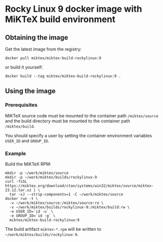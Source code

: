 # Rocky Linux 9 docker image with MiKTeX build environment

## Obtaining the image

Get the latest image from the registry:

    docker pull miktex/miktex-build-rockylinux:9

or build it yourself:

    docker build --tag miktex/miktex-build-rockylinux:9 .

## Using the image

### Prerequisites

MiKTeX source code must be mounted to the container path `/miktex/source` and
the build directory must be mounted to the container path `/miktex/build`.

You should specify a user by setting the container environment variables
`USER_ID` and `GROUP_ID`.

### Example

Build the MiKTeX RPM:

    mkdir -p ~/work/miktex/source
    mkdir -p ~/work/miktex/builds/rockylinux-9
    curl -fsSL https://miktex.org/download/ctan/systems/win32/miktex/source/miktex-23.12.tar.xz | \
      tar -xJ --strip-components=1 -C ~/work/miktex/source
    docker run -t \
      -v ~/work/miktex/source:/miktex/source:ro \
      -v ~/work/miktex/builds/rockylinux-9:/miktex/build:rw \
      -e USER_ID=`id -u` \
      -e GROUP_ID=`id -g` \
      miktex/miktex-build-rockylinux:9

The build artifact `miktex-*.rpm` will be written to
`~/work/miktex/builds/rockylinux-9`.
